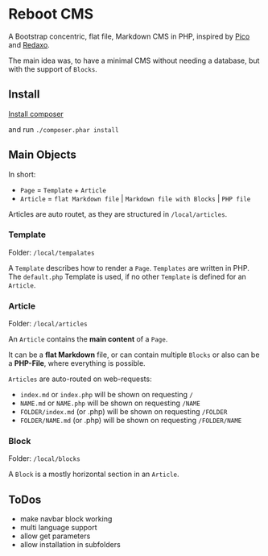 # Reboot CMS

A Bootstrap concentric, flat file, Markdown CMS in PHP, inspired by [Pico](http://picocms.org) and [Redaxo](https://redaxo.org/).

The main idea was, to have a minimal CMS without needing a database, but with the support
of `Blocks`.

## Install

[Install composer](https://getcomposer.org/download/)

and run `./composer.phar install`

## Main Objects

In short:

- `Page` = `Template` + `Article`
- `Article` = `flat Markdown file` | `Markdown file with Blocks` | `PHP file`

Articles are auto routet, as they are structured in `/local/articles`.

### Template

Folder: `/local/tempalates`

A `Template` describes how to render a `Page`. `Templates` are written in PHP.
The `default.php` Template is used, if no other `Template` is defined for an
`Article`.

### Article

Folder: `/local/articles`

An `Article` contains the **main content** of a `Page`.  

It can be a **flat Markdown** file, or can contain multiple `Blocks` or
also can be a **PHP-File**, where everything is possible.

`Articles` are auto-routed on web-requests:

- `index.md` or `index.php` will be shown on requesting `/`
- `NAME.md` or `NAME.php` will be shown on requesting `/NAME`
- `FOLDER/index.md` (or .php) will be shown on requesting `/FOLDER`
- `FOLDER/NAME.md` (or .php) will be shown on requesting `/FOLDER/NAME`

### Block

Folder: `/local/blocks`

A `Block` is a mostly horizontal section in an `Article`. 

## ToDos

- make navbar block working
- multi language support
- allow get parameters
- allow installation in subfolders

